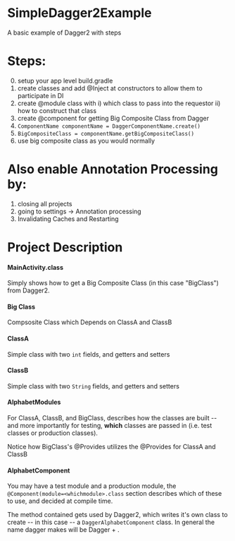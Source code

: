 # SimpleDagger2Example
A basic example of Dagger2 with steps


# Steps:

0. setup your app level build.gradle
1. create classes and add @Inject at constructors to allow them to
participate in DI
2. create @module class with
  i) which class to pass into the requestor
  ii) how to construct that class
3. create @component for getting Big Composite Class from Dagger
4. `ComponentName componentName = DaggerComponentName.create()`
5. `BigCompositeClass = componentName.getBigCompositeClass()`
6. use big composite class as you would normally

# Also enable Annotation Processing by:

1. closing all projects
2. going to settings -> Annotation processing
3. Invalidating Caches and Restarting

# Project Description

#### MainActivity.class

Simply shows how to get a Big Composite Class (in this case "BigClass") from Dagger2.

#### Big Class

Compsosite Class which Depends on ClassA and ClassB

#### ClassA

Simple class with two `int` fields, and getters and setters

#### ClassB

Simple class with two `String` fields, and getters and setters


#### AlphabetModules

For ClassA, ClassB, and BigClass, describes how the classes are built -- and more importantly for testing, __which__ classes are passed in (i.e. test classes or production classes).

Notice how BigClass's @Provides utilizes the @Provides for ClassA and ClassB

#### AlphabetComponent

You may have a test module and a production module, the `@Component(module=<whichmodule>.class` <whichmodule> section describes which of these to use, and decided at compile time.

The method contained gets used by Dagger2, which writes it's own class to create -- in this case -- a `DaggerAlphabetComponent` class.  In general the name dagger makes will be Dagger + <YourComponentName>.



